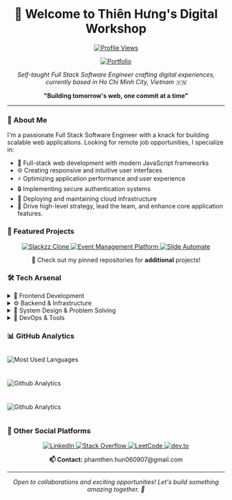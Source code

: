 <h1 align="center">👋 Welcome to Thiên Hưng's Digital Workshop</h1>

<p align="center">
  <a href="https://komarev.com/ghpvc/?username=bas3l3ss&label=Profile%20views&color=0e75b6&style=flat">
    <img src="https://komarev.com/ghpvc/?username=bas3l3ss&label=Profile%20views&color=0e75b6&style=flat" alt="Profile Views" />
  </a>
</p>

<p align="center">
  <a href="https://portfolio-base-alpha.vercel.app/">
    <img src="https://img.shields.io/badge/-Portfolio-000000?style=for-the-badge&logo=react&logoColor=white" alt="Portfolio" />
</a>
</p>

<p align="center">
  <em>Self-taught Full Stack Software Engineer crafting digital experiences, currently based in Ho Chi Minh City, Vietnam 🇻🇳</em>
</p>

<p align="center">
  <strong>"Building tomorrow's web, one commit at a time"</strong>
</p>

---

### 💫 About Me

I'm a passionate Full Stack Software Engineer with a knack for building scalable web applications. Looking for remote job opportunities, I specialize in:

- 🎯 Full-stack web development with modern JavaScript frameworks
- 🌐 Creating responsive and intuitive user interfaces
- ⚡ Optimizing application performance and user experience
- 🔒 Implementing secure authentication systems
- 🚀 Deploying and maintaining cloud infrastructure
- 🧠 Drive high-level strategy, lead the team, and enhance core application features.

### 🎯 Featured Projects 

<p align="center">
  <a href="https://github.com/Bas3L3ss/slackzz-clone">
    <img src="https://img.shields.io/badge/-Slackzz%20Clone-FF4785?style=for-the-badge&logo=slack&logoColor=white" alt="Slackzz Clone" />
  </a>
  <a href="https://github.com/Bas3L3ss/event-management-platform">
    <img src="https://img.shields.io/badge/-Event%20Management%20Platform-0A66C2?style=for-the-badge&logo=eventbrite&logoColor=white" alt="Event Management Platform" />
  </a>
  <a href="https://github.com/Bas3L3ss/apple-store">
    <img src="https://img.shields.io/badge/-Apple%20ECommerce-white?style=for-the-badge&logo=apple&logoColor=black" alt="Slide Automate" />
  </a>
</p>
<p align="center">📌 Check out my pinned repositories for <strong>additional</strong> projects!</p>

### 🛠️ Tech Arsenal

<details>
<summary>📱 Frontend Development</summary>

- **Core:** JavaScript, TypeScript, React.js, Next.js, Astro, Vite
- **Styling:** Tailwind CSS, Sass, Shadcn UI, Bootstrap
- **Desktop:** Electron, .NET FrameWork 
- **Testing:** Jest, Playwright, React Testing Library
</details>

<details>
<summary>⚙️ Backend & Infrastructure</summary>

- **Runtime:** Node.js, Python, NET (C#)
- **APIs:** REST, GraphQL, Express.js, Django, tRPC
- **Databases:** PostgreSQL, MongoDB, Redis, Supabase, ConvexDB, NeonDB, Firebase, MySQL, SQLite, Vector Databases
- **Cloud:** AWS, Vercel, Netlify
- **Servers & Proxies:** Nginx, Apache 2.0, Cloudflare
- **Auth:** JWT, OAuth 2.0, ClerkAuth, Magic Link Authentication
- **Message Broker:** RabbitMQ, Google Cloud Pub/Sub, Redis Pub/Sub
</details>

<details>
<summary>📐 System Design & Problem Solving</summary>

- **System Design:** High-level architecture, scalability, microservices, event-driven design
- **Algorithms & Data Structures:** Graphs, Dynamic Programming, Trees, Trie, Bit Manipulation, Kadane's Algorithm, Dijkstra, Sliding Window, Disjoint Set
- **Performance Optimization:** Caching strategies, database indexing, load balancing
</details>

<details>
<summary>🔧 DevOps & Tools</summary>

- **Containerization:** Docker, Kubernetes (Helm)
- **CI/CD:** GitHub Actions
- **Infrastructure:** Terraform, Pulumi, Ansible, YAML
- **Version Control:** Git, GitHub
- **Monitoring & Logging**: Prometheus, Grafana, Loki, Posthog
</details>

### 📊 GitHub Analytics

<div style="display: flex; flex-wrap: wrap; justify-content: space-between; align-items: center; gap: 10px;">
  
  <img src="https://github-readme-stats.vercel.app/api/top-langs?username=bas3l3ss&show_icons=true&locale=en&layout=compact&theme=radical" 
       alt="Most Used Languages" style="max-width: 48%; min-width: 300px; flex: 1;">
  
  <img src="https://github-readme-stats.vercel.app/api?username=Bas3L3ss&theme=dark&hide_border=false&include_all_commits=false&count_private=false" 
       alt="Github Analytics" style="max-width: 48%; min-width: 300px; flex: 1;">

   <img src="https://leetcard.jacoblin.cool/BaseLess_0609?theme=dark&font=Allerta%20Stencil&ext=activity" 
   alt="Github Analytics" style="max-width: 48%; min-width: 300px; flex: 1;">  
</div>


### 👥 Other Social Platforms

<p align="center">
  <a href="https://www.linkedin.com/in/ph%E1%BA%A1m-thi%C3%AAn-h%C6%B0ng-4272372b6/" target="_blank">
    <img src="https://img.shields.io/badge/-LinkedIn-0077B5?style=for-the-badge&logo=linkedin&logoColor=white" alt="LinkedIn" />
  </a>
  <a href="https://stackoverflow.com/users/29281578/thien-hung-pham" target="_blank">
    <img src="https://img.shields.io/badge/-Stack%20Overflow-FE7A16?style=for-the-badge&logo=stack-overflow&logoColor=white" alt="Stack Overflow" />
  </a>
  <a href="https://leetcode.com/u/BaseLess_0609/" target="_blank">
    <img src="https://img.shields.io/badge/-LeetCode-FFA116?style=for-the-badge&logo=leetcode&logoColor=black" alt="LeetCode" />
  </a>
  <a href="https://dev.to/bas3l3ss" target="_blank">
    <img src="https://img.shields.io/badge/-DEV.to-0A0A0A?style=for-the-badge&logo=dev.to&logoColor=white" alt="dev.to" />
  </a>
</p>

<p align="center">
  <strong>📫 Contact:</strong> phamthen.hun060907@gmail.com
</p>

---

<p align="center">
  <em>Open to collaborations and exciting opportunities! Let's build something amazing together. 🚀</em>
</p>  
